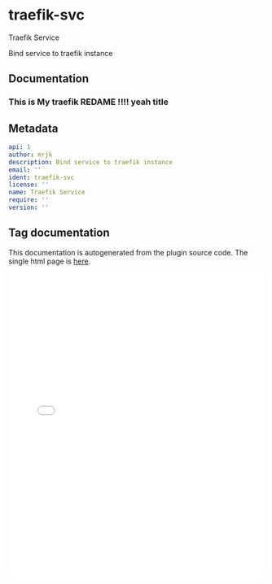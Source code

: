 
# traefik-svc

Traefik Service


Bind service to traefik instance

## Documentation

### This is My traefik REDAME !!!!      yeah title


## Metadata

``` yaml
api: 1
author: mrjk
description: Bind service to traefik instance
email: ''
ident: traefik-svc
license: ''
name: Traefik Service
require: ''
version: ''

```

## Tag documentation

This documentation is autogenerated from the plugin source code. The single
html page is [here](jsonnet_traefik-svc.html).

<script type="text/javascript" src="https://code.jquery.com/jquery-1.8.3.js"></script>
<script type="text/javascript" src="/paasify/static/paasify.js"></script>

<iframe id="schemadoc" src="../jsonnet_traefik-svc.html"
width="100%" height="600px"
frameborder="0"
overflow="hidden"
/>

